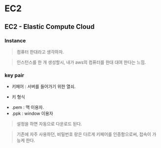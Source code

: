 # EC2 

















## EC2 - Elastic Compute Cloud

### Instance

> 컴퓨터 한대라고 생각하자.

> 인스턴스를 한 개 생성할시, 내가 aws의 컴퓨터를 한대 대여 한다는 느낌.




### key pair
* 키페어 :  서버를 들어가기 위한 열쇠.

* 키 형식
- .pem : 맥 이용자.
- .ppk : window 이용자

> 설정을 하면 자동으로 다운로드 된다.

> 기존에 자주 사용하던, 비밀번호 랑은 다르게 키페어를 인증함으로써, 접속이 가능케 한다.

















